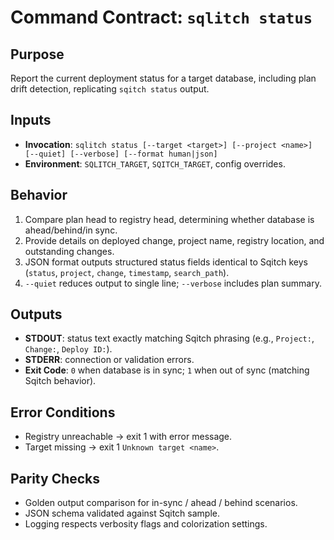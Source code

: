 # Command Contract: `sqlitch status`

## Purpose
Report the current deployment status for a target database, including plan drift detection, replicating `sqitch status` output.

## Inputs
- **Invocation**: `sqlitch status [--target <target>] [--project <name>] [--quiet] [--verbose] [--format human|json]`
- **Environment**: `SQLITCH_TARGET`, `SQITCH_TARGET`, config overrides.

## Behavior
1. Compare plan head to registry head, determining whether database is ahead/behind/in sync.
2. Provide details on deployed change, project name, registry location, and outstanding changes.
3. JSON format outputs structured status fields identical to Sqitch keys (`status`, `project`, `change`, `timestamp`, `search_path`).
4. `--quiet` reduces output to single line; `--verbose` includes plan summary.

## Outputs
- **STDOUT**: status text exactly matching Sqitch phrasing (e.g., `Project:`, `Change:`, `Deploy ID:`).
- **STDERR**: connection or validation errors.
- **Exit Code**: `0` when database is in sync; `1` when out of sync (matching Sqitch behavior).

## Error Conditions
- Registry unreachable → exit 1 with error message.
- Target missing → exit 1 `Unknown target <name>`.

## Parity Checks
- Golden output comparison for in-sync / ahead / behind scenarios.
- JSON schema validated against Sqitch sample.
- Logging respects verbosity flags and colorization settings.
